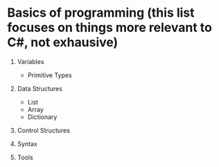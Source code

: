 # Basics of programming (this list focuses on things more relevant to C#, not exhausive)

1. Variables
   - Primitive Types
1. Data Structures

   - List
   - Array
   - Dictionary

1. Control Structures
1. Syntax
1. Tools
